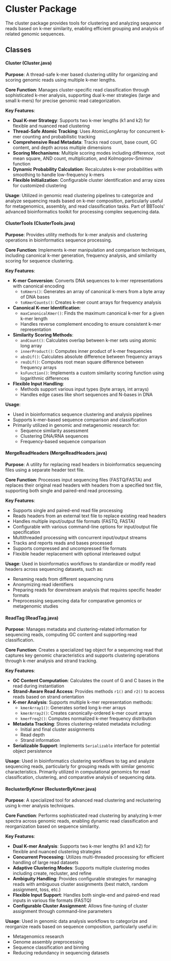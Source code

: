 # Cluster Package

The cluster package provides tools for clustering and analyzing sequence reads based on k-mer similarity, enabling efficient grouping and analysis of related genomic sequences.

## Classes

#### Cluster (Cluster.java)
**Purpose**: A thread-safe k-mer based clustering utility for organizing and scoring genomic reads using multiple k-mer lengths.

**Core Function**: Manages cluster-specific read classification through sophisticated k-mer analysis, supporting dual k-mer strategies (large and small k-mers) for precise genomic read categorization.

**Key Features**:
- **Dual K-mer Strategy**: Supports two k-mer lengths (k1 and k2) for flexible and nuanced read clustering
- **Thread-Safe Atomic Tracking**: Uses AtomicLongArray for concurrent k-mer counting and probabilistic tracking
- **Comprehensive Read Metadata**: Tracks read count, base count, GC content, and depth across multiple dimensions
- **Scoring Mechanisms**: Multiple scoring modes including difference, root mean square, AND count, multiplication, and Kolmogorov-Smirnov function
- **Dynamic Probability Calculation**: Recalculates k-mer probabilities with smoothing to handle low-frequency k-mers
- **Flexible Initialization**: Configurable cluster identification and array sizes for customized clustering

**Usage**: Utilized in genomic read clustering pipelines to categorize and analyze sequencing reads based on k-mer composition, particularly useful for metagenomics, assembly, and read classification tasks. Part of BBTools' advanced bioinformatics toolkit for processing complex sequencing data.

#### ClusterTools (ClusterTools.java)
**Purpose**: Provides utility methods for k-mer analysis and clustering operations in bioinformatics sequence processing.

**Core Function**: Implements k-mer manipulation and comparison techniques, including canonical k-mer generation, frequency analysis, and similarity scoring for sequence clustering.

**Key Features**:
- **K-mer Conversion**: Converts DNA sequences to k-mer representations with canonical encoding
  - `toKmers()`: Generates an array of canonical k-mers from a byte array of DNA bases
  - `toKmerCounts()`: Creates k-mer count arrays for frequency analysis
- **Canonical K-mer Identification**: 
  - `maxCanonicalKmer()`: Finds the maximum canonical k-mer for a given k-mer length
  - Handles reverse complement encoding to ensure consistent k-mer representation
- **Similarity Scoring Methods**: 
  - `andCount()`: Calculates overlap between k-mer sets using atomic long array
  - `innerProduct()`: Computes inner product of k-mer frequencies
  - `absDif()`: Calculates absolute difference between frequency arrays
  - `rmsDif()`: Computes root mean square difference between frequency arrays
  - `ksFunction()`: Implements a custom similarity scoring function using logarithmic differences
- **Flexible Input Handling**: 
  - Methods support various input types (byte arrays, int arrays)
  - Handles edge cases like short sequences and N-bases in DNA

**Usage**: 
- Used in bioinformatics sequence clustering and analysis pipelines
- Supports k-mer-based sequence comparison and classification
- Primarily utilized in genomic and metagenomic research for:
  - Sequence similarity assessment
  - Clustering DNA/RNA sequences
  - Frequency-based sequence comparison

#### MergeReadHeaders (MergeReadHeaders.java)
**Purpose**: A utility for replacing read headers in bioinformatics sequencing files using a separate header text file.

**Core Function**: Processes input sequencing files (FASTQ/FASTA) and replaces their original read headers with headers from a specified text file, supporting both single and paired-end read processing.

**Key Features**:
- Supports single and paired-end read file processing
- Reads headers from an external text file to replace existing read headers
- Handles multiple input/output file formats (FASTQ, FASTA)
- Configurable with various command-line options for input/output file specification
- Multithreaded processing with concurrent input/output streams
- Tracks and reports reads and bases processed
- Supports compressed and uncompressed file formats
- Flexible header replacement with optional interleaved output

**Usage**: Used in bioinformatics workflows to standardize or modify read headers across sequencing datasets, such as:
- Renaming reads from different sequencing runs
- Anonymizing read identifiers
- Preparing reads for downstream analysis that requires specific header formats
- Preprocessing sequencing data for comparative genomics or metagenomic studies

#### ReadTag (ReadTag.java)
**Purpose**: Manages metadata and clustering-related information for sequencing reads, computing GC content and supporting read classification.

**Core Function**: Creates a specialized tag object for a sequencing read that captures key genomic characteristics and supports clustering operations through k-mer analysis and strand tracking.

**Key Features**:
- **GC Content Computation**: Calculates the count of G and C bases in the read during instantiation
- **Strand-Aware Read Access**: Provides methods `r1()` and `r2()` to access reads based on strand orientation
- **K-mer Analysis**: Supports multiple k-mer representation methods:
  - `kmerArray1()`: Generates sorted long k-mer arrays
  - `kmerArray2()`: Creates canonically-ordered k-mer count arrays
  - `kmerFreq2()`: Computes normalized k-mer frequency distribution
- **Metadata Tracking**: Stores clustering-related metadata including:
  - Initial and final cluster assignments
  - Read depth
  - Strand information
- **Serializable Support**: Implements `Serializable` interface for potential object persistence

**Usage**: Used in bioinformatics clustering workflows to tag and analyze sequencing reads, particularly for grouping reads with similar genomic characteristics. Primarily utilized in computational genomics for read classification, clustering, and comparative analysis of sequencing data.

#### ReclusterByKmer (ReclusterByKmer.java)
**Purpose**: A specialized tool for advanced read clustering and reclustering using k-mer analysis techniques.

**Core Function**: Performs sophisticated read clustering by analyzing k-mer spectra across genomic reads, enabling dynamic read classification and reorganization based on sequence similarity.

**Key Features**:
- **Dual K-mer Analysis**: Supports two k-mer lengths (k1 and k2) for flexible and nuanced clustering strategies
- **Concurrent Processing**: Utilizes multi-threaded processing for efficient handling of large read datasets
- **Adaptive Clustering Modes**: Supports multiple clustering modes including create, recluster, and refine
- **Ambiguity Handling**: Provides configurable strategies for managing reads with ambiguous cluster assignments (best match, random assignment, toss, etc.)
- **Flexible Input Support**: Handles both single-end and paired-end read inputs in various file formats (FASTQ)
- **Configurable Cluster Assignment**: Allows fine-tuning of cluster assignment through command-line parameters

**Usage**: Used in genomic data analysis workflows to categorize and reorganize reads based on sequence composition, particularly useful in:
- Metagenomics research
- Genome assembly preprocessing
- Sequence classification and binning
- Reducing redundancy in sequencing datasets